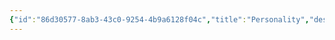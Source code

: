 ```yaml
---
{"id":"86d30577-8ab3-43c0-9254-4b9a6128f04c","title":"Personality","description":"Overview of Personality Gifts tag.","publish":true,"date_created":"Thursday, April 11th 2024, 6:01:15 pm","date_modified":"Friday, October 4th 2024, 12:25:05 am","editing_lock":true,"live_preview":true,"cssclasses":["mado-heading"],"path":"tags/Gifts/Personality.md","permalink":"/tags/gifts/personality/","PassFrontmatter":true}
---
```


